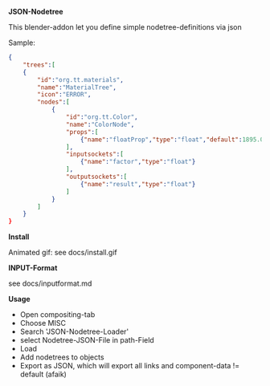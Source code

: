 **JSON-Nodetree**

This blender-addon let you define simple nodetree-definitions via json

Sample:
```json
{
    "trees":[
    {
        "id":"org.tt.materials",
        "name":"MaterialTree",
        "icon":"ERROR",
        "nodes":[
            {
                "id":"org.tt.Color",
                "name":"ColorNode",
                "props":[
                    {"name":"floatProp","type":"float","default":1895.0},    
                ],
                "inputsockets":[ 
                    {"name":"factor","type":"float"}
                ],
                "outputsockets":[ 
                    {"name":"result","type":"float"}
                ]
            }
        ]
    }
}
```
 
**Install** 
 
Animated gif: see docs/install.gif 
 
**INPUT-Format** 
 
see docs/inputformat.md
 
**Usage** 
 
* Open compositing-tab
* Choose MISC
* Search 'JSON-Nodetree-Loader'
* select Nodetree-JSON-File in path-Field
* Load
* Add nodetrees to objects
* Export as JSON, which will export all links and component-data != default (afaik)

